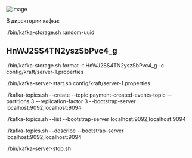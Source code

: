 ![image](https://github.com/user-attachments/assets/36fa924a-f81b-49a2-bf51-627e10df4c0b)

В директории кафки:

./bin/kafka-storage.sh random-uuid

HnWJ2SS4TN2yszSbPvc4_g
---
./bin/kafka-storage.sh format -t HnWJ2SS4TN2yszSbPvc4_g -c config/kraft/server-1.properties

./bin/kafka-server-start.sh config/kraft/server-1.properties

./kafka-topics.sh --create --topic payment-created-events-topic --partitions 3 --replication-factor 3 --bootstrap-server localhost:9092,localhost:9094

./kafka-topics.sh --list --bootstrap-server localhost:9092,localhost:9094

./kafka-topics.sh --describe --bootstrap-server localhost:9092,localhost:9094

./bin/kafka-server-stop.sh
